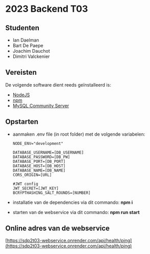 # 2023 Backend T03

## Studenten

- Ian Daelman
- Bart De Paepe
- Joachim Dauchot
- Dimitri Valckenier

## Vereisten

De volgende software dient reeds geïnstalleerd is:

- [NodeJS](https://nodejs.org)
- [npm](https://www.npmjs.com/)
- [MySQL Community Server](https://dev.mysql.com/downloads/mysql/)

## Opstarten

- aanmaken .env file (in root folder) met de volgende variabelen: <br />

      NODE_ENV="development"

      DATABASE_USERNAME=[DB_USERNAME]
      DATABASE_PASSWORD=[DB_PW]
      DATABASE_PORT=[DB_PORT]
      DATABASE_HOST=[DB_HOST]
      DATABASE_NAME=[DB_NAME]
      CORS_ORIGIN=[URL]

      #JWT config
      JWT_SECRET=[JWT_KEY]
      BCRYPTHASHING_SALT_ROUNDS=[NUMBER]

- installatie van de dependencies via dit commando: **npm i** <br />
- starten van de webservice via dit commando: **npm run start** <br />


## Online adres van de webservice

[https://sdp2t03-webservice.onrender.com/api/health/ping](https://sdp2t03-webservice.onrender.com/api/health/ping)
